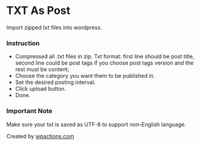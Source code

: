 # TXT As Post

Import zipped txt files into wordpress.

### Instruction

* Compressed all .txt files in zip. Txt format: first line should be post title, second line could be post tags if you choose post tags version and the rest must be content;
* Choose the category you want them to be published in.
* Set the desired posting interval.
* Click upload button.
* Done.

### Important Note
Make sure your txt is saved as UTF-8 to support non-English language.

Created by [wpactions.com](http://www.wpactions.com)
